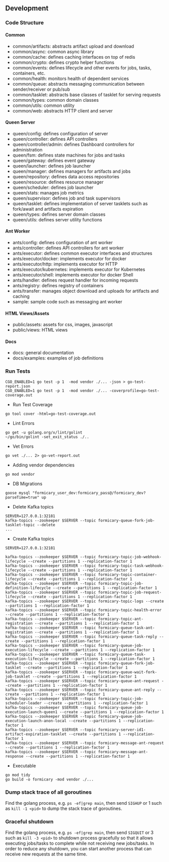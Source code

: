 ## Development

### Code Structure

#### Common
 - common/artifacts: abstracts artifact upload and download
 - common/async: common async library
 - common/cache: defines caching interfaces on top of redis 
 - common/crypto: defines crypto helper functions
 - common/events: defines lifecycle and other events for jobs, tasks, containers, etc. 
 - common/health: monitors health of dependent services
 - common/queue: abstracts messaging communication between sender/receiver or pub/sub
 - common/tasklet: abstracts base classes of tasklet for serving requests
 - common/types: common domain classes
 - common/utils: common utility
 - common/web: abstracts HTTP client and server

#### Queen Server
 - queen/config: defines configuration of server
 - queen/controller: defines API controllers
 - queen/controller/admin: defines Dashboard controllers for administration
 - queen/fsm: defines state machines for jobs and tasks
 - queen/gateway: defines event gateway
 - queen/launcher: defines job launcher
 - queen/manager: defines managers for artifacts and jobs
 - queen/repository: defines data access repositories
 - queen/resource: defines resource manager
 - queen/scheduler: defines job launcher
 - queen/stats: manages job metrics
 - queen/supervisor: defines job and task supervisors
 - queen/tasklet: defines implementation of server tasklets such as fork/await and artifacts expiration
 - queen/types: defines server domain classes
 - queen/utils: defines server utility functions

#### Ant Worker
- ants/config: defines configuration of ant worker
- ants/controller: defines API controllers for ant worker
- ants/executor: defines common executor interfaces and structures
- ants/executor/docker: implements executor for docker
- ants/executor/http: implements executor for HTTP
- ants/executor/kubernetes: implements executor for Kubernetes
- ants/executor/shell: implements executor for docker Shell
- ants/handler: defines request handler for incoming requests
- ants/registry: defines registry of containers
- ants/transfer: manages object download and uploads for artifacts and caching
- sample: sample code such as messaging ant worker

#### HTML Views/Assets
 - public/assets: assets for css, images, javascript
 - public/views: HTML views

#### Docs
 - docs: general documentation
 - docs/examples: examples of job definitions

### Run Tests
```
CGO_ENABLED=1 go test -p 1  -mod vendor ./... -json > go-test-report.json
CGO_ENABLED=1 go test -p 1  -mod vendor ./... -coverprofile=go-test-coverage.out
```

- Run Test Coverage
```
go tool cover -html=go-test-coverage.out
```

- Lint Errors
```
go get -u golang.org/x/lint/golint
~/go/bin/golint -set_exit_status ./..
```

- Vet Errors
```
go vet ./... 2> go-vet-report.out
```

- Adding vendor dependencies
```
go mod vendor
```

- DB Migrations

```
goose mysql "formicary_user_dev:formicary_pass@/formicary_dev?parseTime=true" up
```

- Delete Kafka topics
```
SERVER=127.0.0.1:32181
kafka-topics --zookeeper $SERVER --topic formicary-queue-fork-job-tasklet-topic --delete
...
```

- Create Kafka topics
```
SERVER=127.0.0.1:32181

kafka-topics --zookeeper $SERVER --topic formicary-topic-job-webhook-lifecycle --create --partitions 1 --replication-factor 1
kafka-topics --zookeeper $SERVER --topic formicary-topic-task-webhook-lifecycle --create --partitions 1 --replication-factor 1
kafka-topics --zookeeper $SERVER --topic formicary-topic-container-lifecycle --create --partitions 1 --replication-factor 1
kafka-topics --zookeeper $SERVER --topic formicary-topic-job-definition-lifecycle --create --partitions 1 --replication-factor 1
kafka-topics --zookeeper $SERVER --topic formicary-topic-job-request-lifecycle --create --partitions 1 --replication-factor 1
kafka-topics --zookeeper $SERVER --topic formicary-topic-logs --create --partitions 1 --replication-factor 1
kafka-topics --zookeeper $SERVER --topic formicary-topic-health-error --create --partitions 1 --replication-factor 1
kafka-topics --zookeeper $SERVER --topic formicary-topic-ant-registration --create --partitions 1 --replication-factor 1
kafka-topics --zookeeper $SERVER --topic formicary-queue-task-ant-registration --create --partitions 1 --replication-factor 1
kafka-topics --zookeeper $SERVER --topic formicary-queue-task-reply --create --partitions 1 --replication-factor 1
kafka-topics --zookeeper $SERVER --topic formicary-queue-job-execution-lifecycle --create --partitions 1 --replication-factor 1
kafka-topics --zookeeper $SERVER --topic formicary-queue-task-execution-lifecycle --create --partitions 1 --replication-factor 1
kafka-topics --zookeeper $SERVER --topic formicary-queue-fork-job-tasklet --create --partitions 1 --replication-factor 1
kafka-topics --zookeeper $SERVER --topic formicary-queue-wait-fork-job-tasklet --create --partitions 1 --replication-factor 1
kafka-topics --zookeeper $SERVER --topic formicary-queue-ant-request --create --partitions 1 --replication-factor 1
kafka-topics --zookeeper $SERVER --topic formicary-queue-ant-reply --create --partitions 1 --replication-factor 1
kafka-topics --zookeeper $SERVER --topic formicary-topic-job-scheduler-leader --create --partitions 1 --replication-factor 1
kafka-topics --zookeeper $SERVER --topic formicary-queue-job-execution-launch-queen1 --create --partitions 1 --replication-factor 1
kafka-topics --zookeeper $SERVER --topic formicary-queue-job-execution-launch-anon-local --create --partitions 1 --replication-factor 1
kafka-topics --zookeeper $SERVER --topic formicary-server-id1-artifact-expiration-tasklet --create --partitions 1 --replication-factor 1
kafka-topics --zookeeper $SERVER --topic formicary-message-ant-request --create --partitions 1 --replication-factor 1
kafka-topics --zookeeper $SERVER --topic formicary-message-ant-response --create --partitions 1 --replication-factor 1

```

- Executable
```
go mod tidy
go build -o formicary -mod vendor ./...
```

### Dump stack trace of all goroutines
Find the golang process, e.g. `ps -ef|grep main`, then send `SIGHUP` or 1 such as `kill -1 <pid>` to dump the stack trace of goroutines.

### Graceful shutdown 
Find the golang process, e.g. `ps -ef|grep main`, then send `SIGQUIT` or 3 such as `kill -3 <pid>` to shutdown process gracefully so that it allows executing jobs/tasks
to complete while not receiving new jobs/tasks. In order to reduce any shutdown, you can start another process that can receive new requests at the same time.
